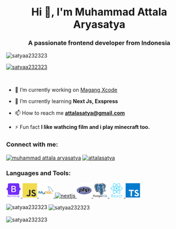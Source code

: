 <h1 align="center">Hi 👋, I'm Muhammad Attala Aryasatya</h1>
<h3 align="center">A passionate frontend developer from Indonesia</h3>

<p align="left"> <img src="https://komarev.com/ghpvc/?username=satyaa232323&label=Profile%20views&color=0e75b6&style=flat" alt="satyaa232323" /> </p>

<p align="left"> <a href="https://github.com/ryo-ma/github-profile-trophy"><img src="https://github-profile-trophy.vercel.app/?username=satyaa232323" alt="satyaa232323" /></a> </p>

<p align="left"> <a href="https://twitter.com/" target="blank"><img src="https://img.shields.io/twitter/follow/?logo=twitter&style=for-the-badge" alt="" /></a> </p>

- 🔭 I’m currently working on [Magang Xcode](https://github.com/Tangguhchandra/MagangXcode)

- 🌱 I’m currently learning **Next Js, Exspress**

- 📫 How to reach me **attalasatya@gmail.com**

- ⚡ Fun fact **I like wathcing film and i play minecraft too.**

<h3 align="left">Connect with me:</h3>
<p align="left">
<a href="https://linkedin.com/in/muhammad attala aryasatya" target="blank"><img align="center" src="https://raw.githubusercontent.com/rahuldkjain/github-profile-readme-generator/master/src/images/icons/Social/linked-in-alt.svg" alt="muhammad attala aryasatya" height="30" width="40" /></a>
<a href="https://instagram.com/attalasatya" target="blank"><img align="center" src="https://raw.githubusercontent.com/rahuldkjain/github-profile-readme-generator/master/src/images/icons/Social/instagram.svg" alt="attalasatya" height="30" width="40" /></a>
</p>

<h3 align="left">Languages and Tools:</h3>
<p align="left"> <a href="https://getbootstrap.com" target="_blank" rel="noreferrer"> <img src="https://raw.githubusercontent.com/devicons/devicon/master/icons/bootstrap/bootstrap-plain-wordmark.svg" alt="bootstrap" width="40" height="40"/> </a> <a href="https://developer.mozilla.org/en-US/docs/Web/JavaScript" target="_blank" rel="noreferrer"> <img src="https://raw.githubusercontent.com/devicons/devicon/master/icons/javascript/javascript-original.svg" alt="javascript" width="40" height="40"/> </a> <a href="https://www.mysql.com/" target="_blank" rel="noreferrer"> <img src="https://raw.githubusercontent.com/devicons/devicon/master/icons/mysql/mysql-original-wordmark.svg" alt="mysql" width="40" height="40"/> </a> <a href="https://nextjs.org/" target="_blank" rel="noreferrer"> <img src="https://cdn.worldvectorlogo.com/logos/nextjs-2.svg" alt="nextjs" width="40" height="40"/> </a> <a href="https://www.php.net" target="_blank" rel="noreferrer"> <img src="https://raw.githubusercontent.com/devicons/devicon/master/icons/php/php-original.svg" alt="php" width="40" height="40"/> </a> <a href="https://www.postgresql.org" target="_blank" rel="noreferrer"> <img src="https://raw.githubusercontent.com/devicons/devicon/master/icons/postgresql/postgresql-original-wordmark.svg" alt="postgresql" width="40" height="40"/> </a> <a href="https://reactjs.org/" target="_blank" rel="noreferrer"> <img src="https://raw.githubusercontent.com/devicons/devicon/master/icons/react/react-original-wordmark.svg" alt="react" width="40" height="40"/> </a> <a href="https://www.typescriptlang.org/" target="_blank" rel="noreferrer"> <img src="https://raw.githubusercontent.com/devicons/devicon/master/icons/typescript/typescript-original.svg" alt="typescript" width="40" height="40"/> </a> </p>

<p><img align="left" src="https://github-readme-stats.vercel.app/api/top-langs?username=satyaa232323&show_icons=true&locale=en&layout=compact" alt="satyaa232323" /></p>

<p>&nbsp;<img align="center" src="https://github-readme-stats.vercel.app/api?username=satyaa232323&show_icons=true&locale=en" alt="satyaa232323" /></p>

<p><img align="center" src="https://github-readme-streak-stats.herokuapp.com/?user=satyaa232323&" alt="satyaa232323" /></p>
